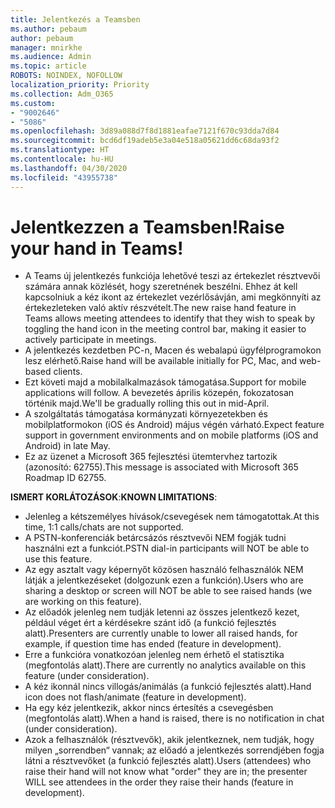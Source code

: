 ```yaml
---
title: Jelentkezés a Teamsben
ms.author: pebaum
author: pebaum
manager: mnirkhe
ms.audience: Admin
ms.topic: article
ROBOTS: NOINDEX, NOFOLLOW
localization_priority: Priority
ms.collection: Adm_O365
ms.custom:
- "9002646"
- "5086"
ms.openlocfilehash: 3d89a088d7f8d1881eafae7121f670c93dda7d84
ms.sourcegitcommit: bcd6df19adeb5e3a04e518a05621dd6c68da93f2
ms.translationtype: HT
ms.contentlocale: hu-HU
ms.lasthandoff: 04/30/2020
ms.locfileid: "43955738"
---
```

# <a name="raise-your-hand-in-teams"></a><span data-ttu-id="1e232-102">Jelentkezzen a Teamsben!</span><span class="sxs-lookup"><span data-stu-id="1e232-102">Raise your hand in Teams!</span></span>

- <span data-ttu-id="1e232-103">A Teams új jelentkezés funkciója lehetővé teszi az értekezlet résztvevői számára annak közlését, hogy szeretnének beszélni. Ehhez át kell kapcsolniuk a kéz ikont az értekezlet vezérlősávján, ami megkönnyíti az értekezleteken való aktív részvételt.</span><span class="sxs-lookup"><span data-stu-id="1e232-103">The new raise hand feature in Teams allows meeting attendees to identify that they wish to speak by toggling the hand icon in the meeting control bar, making it easier to actively participate in meetings.</span></span>
- <span data-ttu-id="1e232-104">A jelentkezés kezdetben PC-n, Macen és webalapú ügyfélprogramokon lesz elérhető.</span><span class="sxs-lookup"><span data-stu-id="1e232-104">Raise hand will be available initially for PC, Mac, and web-based clients.</span></span>
- <span data-ttu-id="1e232-105">Ezt követi majd a mobilalkalmazások támogatása.</span><span class="sxs-lookup"><span data-stu-id="1e232-105">Support for mobile applications will follow.</span></span> <span data-ttu-id="1e232-106">A bevezetés április közepén, fokozatosan történik majd.</span><span class="sxs-lookup"><span data-stu-id="1e232-106">We'll be gradually rolling this out in mid-April.</span></span>
- <span data-ttu-id="1e232-107">A szolgáltatás támogatása kormányzati környezetekben és mobilplatformokon (iOS és Android) május végén várható.</span><span class="sxs-lookup"><span data-stu-id="1e232-107">Expect feature support in government environments and on mobile platforms (iOS and Android) in late May.</span></span>
- <span data-ttu-id="1e232-108">Ez az üzenet a Microsoft 365 fejlesztési ütemtervhez tartozik (azonosító: 62755).</span><span class="sxs-lookup"><span data-stu-id="1e232-108">This message is associated with Microsoft 365 Roadmap ID 62755.</span></span>

<span data-ttu-id="1e232-109">**ISMERT KORLÁTOZÁSOK**:</span><span class="sxs-lookup"><span data-stu-id="1e232-109">**KNOWN LIMITATIONS**:</span></span>

- <span data-ttu-id="1e232-110">Jelenleg a kétszemélyes hívások/csevegések nem támogatottak.</span><span class="sxs-lookup"><span data-stu-id="1e232-110">At this time, 1:1 calls/chats are not supported.</span></span>
- <span data-ttu-id="1e232-111">A PSTN-konferenciák betárcsázós résztvevői NEM fogják tudni használni ezt a funkciót.</span><span class="sxs-lookup"><span data-stu-id="1e232-111">PSTN dial-in participants will NOT be able to use this feature.</span></span>
- <span data-ttu-id="1e232-112">Az egy asztalt vagy képernyőt közösen használó felhasználók NEM látják a jelentkezéseket (dolgozunk ezen a funkción).</span><span class="sxs-lookup"><span data-stu-id="1e232-112">Users who are sharing a desktop or screen will NOT be able to see raised hands (we are working on this feature).</span></span>
- <span data-ttu-id="1e232-113">Az előadók jelenleg nem tudják letenni az összes jelentkező kezet, például véget ért a kérdésekre szánt idő (a funkció fejlesztés alatt).</span><span class="sxs-lookup"><span data-stu-id="1e232-113">Presenters are currently unable to lower all raised hands, for example, if question time has ended (feature in development).</span></span>
- <span data-ttu-id="1e232-114">Erre a funkcióra vonatkozóan jelenleg nem érhető el statisztika (megfontolás alatt).</span><span class="sxs-lookup"><span data-stu-id="1e232-114">There are currently no analytics available on this feature (under consideration).</span></span>
- <span data-ttu-id="1e232-115">A kéz ikonnál nincs villogás/animálás (a funkció fejlesztés alatt).</span><span class="sxs-lookup"><span data-stu-id="1e232-115">Hand icon does not flash/animate (feature in development).</span></span>
- <span data-ttu-id="1e232-116">Ha egy kéz jelentkezik, akkor nincs értesítés a csevegésben (megfontolás alatt).</span><span class="sxs-lookup"><span data-stu-id="1e232-116">When a hand is raised, there is no notification in chat (under consideration).</span></span>
- <span data-ttu-id="1e232-117">Azok a felhasználók (résztvevők), akik jelentkeznek, nem tudják, hogy milyen „sorrendben“ vannak; az előadó a jelentkezés sorrendjében fogja látni a résztvevőket (a funkció fejlesztés alatt).</span><span class="sxs-lookup"><span data-stu-id="1e232-117">Users (attendees) who raise their hand will not know what "order" they are in; the presenter WILL see attendees in the order they raise their hands (feature in development).</span></span>
